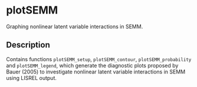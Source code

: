# plotSEMM

Graphing nonlinear latent variable interactions in SEMM.

## Description

Contains functions `plotSEMM_setup`, `plotSEMM_contour`, `plotSEMM_probability` and 
`plotSEMM_legend`, which generate the diagnostic plots proposed by Bauer (2005) to investigate
nonlinear latent variable interactions in SEMM using LISREL output.

